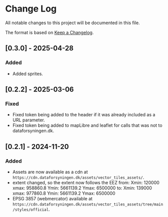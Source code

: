 # Change Log
All notable changes to this project will be documented in this file.
 
The format is based on [Keep a Changelog](http://keepachangelog.com/).

## [0.3.0] - 2025-04-28

### Added

- Added sprites.

## [0.2.2] - 2025-03-06

### Fixed

- Fixed token being added to the header if it was already included as a URL parameter.
- Fixed token being added to mapLibre and leaflet for calls that was not to dataforsyningen.dk.

## [0.2.1] - 2024-11-20

### Added

- Assets are now available as a cdn at `https://cdn.dataforsyningen.dk/assets/vector_tiles_assets/`.
- extent changed, so the extent now follows the EEZ
from:
Xmin: 120000
xmax: 958860.8
Ymin: 5661139.2
Ymax: 6500000
to:
Xmin: 139000
xmax: 977860.8
Ymin: 5661139.2
Ymax: 6500000
- EPSG 3857 (webmercator) available at `https://cdn.dataforsyningen.dk/assets/vector_tiles_assets/tree/main/styles/official`.
